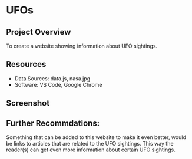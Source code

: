 # UFOs

## Project Overview
To create a website showing information about UFO sightings.

## Resources
 - Data Sources: data.js, nasa.jpg
 - Software: VS Code, Google Chrome

## Screenshot

## Further Recommdations:
Something that can be added to this website to make it even better, would be links to articles that are related to the UFO sightings. This way the reader(s) can get even more information about certain UFO sightings. 
